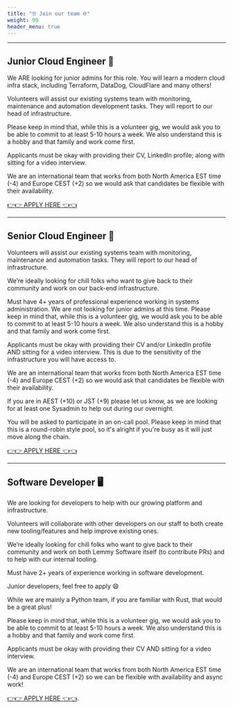 ```yaml
---
title: "🤓 Join our team 🌐"
weight: 99
header_menu: true
---
```


---

## Junior Cloud Engineer 💾

We ARE  looking for junior admins for this role. You will learn a modern cloud infra stack, including Terraform, DataDog, CloudFlare and many others!

Volunteers will assist our existing systems team with monitoring, maintenance and automation development tasks. They will report to our head of infrastructure.

Please keep in mind that, while this is a volunteer gig, we would ask you to be able to commit to at least 5-10 hours a week. We also understand this is a hobby and that family and work come first.

Applicants must be okay with providing their CV, LinkedIn profile; along with sitting for a video interview.

We are an international team that works from both North America EST time (-4) and Europe CEST (+2) so we would ask that candidates be flexible with their availability.

[👉👉 APPLY HERE 👈👈](https://forms.gle/STxKfoHDBN7zn8Xb6)

---

## Senior Cloud Engineer 💾

Volunteers will assist our existing systems team with monitoring, maintenance and automation tasks. They will report to our head of infrastructure.

We’re ideally looking for chill folks who want to give back to their community and work on our back-end infrastructure.

Must have 4+ years of professional experience working in systems administration. We are not looking for junior admins at this time. Please keep in mind that, while this is a volunteer gig, we would ask you to be able to commit to at least 5-10 hours a week. We also understand this is a hobby and that family and work come first.

Applicants must be okay with providing their CV and/or LinkedIn profile AND sitting for a video interview. This is due to the sensitivity of the infrastructure you will have access to.

We are an international team that works from both North America EST time (-4) and Europe CEST (+2) so we would ask that candidates be flexible with their availability.

If you are in AEST (+10) or JST (+9) please let us know, as we are looking for at least one Sysadmin to help out during our overnight.

You will be asked to participate in an on-call pool. Please keep in mind that this is a round-robin style pool, so it's alright if you're busy as it will just move along the chain.

[👉👉 APPLY HERE 👈👈](https://forms.gle/GvvDDAYXj2TpGugTA)

---

## Software Developer 🖥

We are looking for developers to help with our growing platform and infrastructure.

Volunteers will collaborate with other developers on our staff to both create new tooling/features and help improve existing ones.

We’re ideally looking for chill folks who want to give back to their community and work on both Lemmy Software itself (to contribute PRs) and to help with our internal tooling.

Must have 2+ years of experience working in software development.

Junior developers, feel free to apply 😄

While we are mainly a Python team, if you are familiar with Rust, that would be a great plus!

Please keep in mind that, while this is a volunteer gig, we would ask you to be able to commit to at least 5-10 hours a week. We also understand this is a hobby and that family and work come first.

Applicants must be okay with providing their CV AND sitting for a video interview.

We are an international team that works from both North America EST time (-4) and Europe CEST (+2) so we can be flexible with availability and async work!

[👉👉 APPLY HERE 👈👈](https://forms.gle/ds6Sgqq9UTvR5bGKA).
